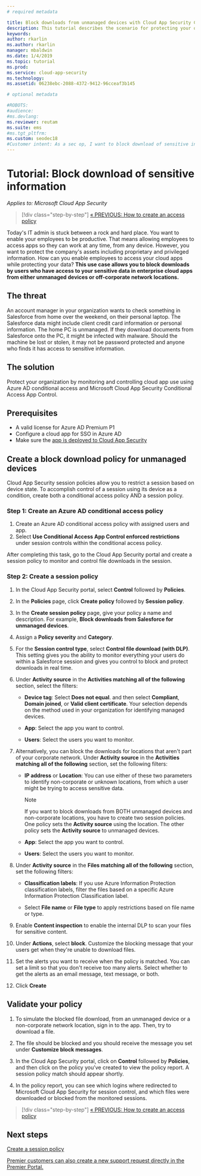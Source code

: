 ```yaml
---
# required metadata

title: Block downloads from unmanaged devices with Cloud App Security Conditional Access App Control
description: This tutorial describes the scenario for protecting your organization against downloads of sensitive data by unmanaged devices using Azure AD reverse proxy capabilities.
keywords:
author: rkarlin
ms.author: rkarlin
manager: mbaldwin
ms.date: 1/4/2019
ms.topic: tutorial
ms.prod:
ms.service: cloud-app-security
ms.technology:
ms.assetid: 06238ebc-2088-4372-9412-96cceaf3b145

# optional metadata

#ROBOTS:
#audience:
#ms.devlang:
ms.reviewer: reutam
ms.suite: ems
#ms.tgt_pltfrm:
ms.custom: seodec18
#Customer intent: As a sec op, I want to block download of sensitive information so that I can control where my sensitive information is shared.
---
```

# Tutorial: Block download of sensitive information 

*Applies to: Microsoft Cloud App Security*

>[!div class="step-by-step"]
[« PREVIOUS: How to create an access policy](access-policy-aad.md)

Today's IT admin is stuck between a rock and hard place. You want to enable your employees to be productive. That means allowing employees to access apps so they can work at any time, from any device. However, you want to protect the company's assets including proprietary and privileged information. How can you enable employees to access your cloud apps while protecting your data? **This use case allows you to block downloads by users who have access to your sensitive data in enterprise cloud apps from either unmanaged devices or off-corporate network locations.**

## The threat

An account manager in your organization wants to check something in Salesforce from home over the weekend, on their personal laptop. The Salesforce data might include client credit card information or personal information. The home PC is unmanaged. If they download documents from Salesforce onto the PC, it might be infected with malware. Should the machine be lost or stolen, it may not be password protected and anyone who finds it has access to sensitive information.

## The solution

Protect your organization by monitoring and controlling cloud app use using Azure AD conditional access and Microsoft Cloud App Security Conditional Access App Control.  

## Prerequisites

- A valid license for Azure AD Premium P1
- Configure a cloud app for SSO in Azure AD  
- Make sure the [app is deployed to Cloud App Security](proxy-deployment-aad.md)

## Create a block download policy for unmanaged devices  

Cloud App Security session policies allow you to restrict a session based on device state. To accomplish control of a session using its device as a condition, create both a conditional access policy AND a session policy.

### Step 1: Create an Azure AD conditional access policy

1. Create an Azure AD conditional access policy with assigned users and app.
2. Select **Use Conditional Access App Control enforced restrictions** under session controls within the conditional access policy.

After completing this task, go to the Cloud App Security portal and create a session policy to monitor and control file downloads in the session.

### Step 2: Create a session policy

1. In the Cloud App Security portal, select **Control** followed by **Policies**. 

2. In the **Policies** page, click **Create policy** followed by **Session policy**.
 
3. In the **Create session policy** page, give your policy a name and description. For example, **Block downloads from Salesforce for unmanaged devices**.

4. Assign a **Policy severity** and **Category**.

5. For the **Session control type**, select **Control file download (with DLP)**. This setting gives you the ability to monitor everything your users do within a Salesforce session and gives you control to block and protect downloads in real time.

6. Under **Activity source** in the **Activities matching all of the following** section, select the filters: 

   - **Device tag**: Select **Does not equal**. and then select **Compliant**,  **Domain joined**, or **Valid client certificate**. Your selection depends on the method used in your organization for identifying managed devices. 

   - **App**: Select the app you want to control.  

   - **Users**: Select the users you want to monitor.  

7. Alternatively, you can block the downloads for locations that aren't part of your corporate network. Under **Activity source** in the **Activities matching all of the following** section, set the following filters:

   - **IP address** or **Location**: You can use either of these two parameters to identify non-corporate or unknown locations, from which a user might be trying to access sensitive data.

     > [!NOTE]
     > If you want to block downloads from BOTH unmanaged devices and non-corporate locations, you have to create two session policies. One policy sets the **Activity source** using the location. The other policy sets the **Activity source** to unmanaged devices.

   - **App**: Select the app you want to control.

   - **Users**: Select the users you want to monitor.  

8. Under **Activity source** in the **Files matching all of the following** section, set the following filters: 

   - **Classification labels**: If you use Azure Information Protection classification labels, filter the files based on a specific Azure Information Protection Classification label.

   - Select **File name** or **File type** to apply restrictions based on file name or type.
9. Enable **Content inspection** to enable the internal DLP to scan your files for sensitive content. 

10. Under **Actions**, select **block**. Customize the blocking message that your users get when they're unable to download files.  

11. Set the alerts you want to receive when the policy is matched. You can set a limit so that you don't receive too many alerts. Select whether to get the alerts as an email message, text message, or both.

12. Click **Create**  

## Validate your policy

1. To simulate the blocked file download, from an unmanaged device or a non-corporate network location, sign in to the app. Then, try to download a file.

2. The file should be blocked and you should receive the message you set under **Customize block messages**. 

3. In the Cloud App Security portal, click on **Control** followed by **Policies**, and then click on the policy you’ve created to view the policy report. A session policy match should appear shortly. 

4. In the policy report, you can see which logins where redirected to Microsoft Cloud App Security for session control, and which files were downloaded or blocked from the monitored sessions.

>[!div class="step-by-step"]
[« PREVIOUS: How to create an access policy](access-policy-aad.md)

## Next steps
  
[Create a session policy](session-policy-aad.md)   

[Premier customers can also create a new support request directly in the Premier Portal.](https://premier.microsoft.com/)  
  
  